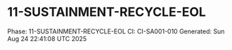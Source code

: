 # 11-SUSTAINMENT-RECYCLE-EOL
Phase: 11-SUSTAINMENT-RECYCLE-EOL
CI: CI-SA001-010
Generated: Sun Aug 24 22:41:08 UTC 2025
